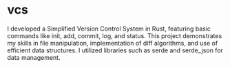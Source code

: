 # vcs
I developed a Simplified Version Control System in Rust, featuring basic commands like init, add, commit, log, and status. This project demonstrates my skills in file manipulation, implementation of diff algorithms, and use of efficient data structures. I utilized libraries such as serde and serde_json for data management.
